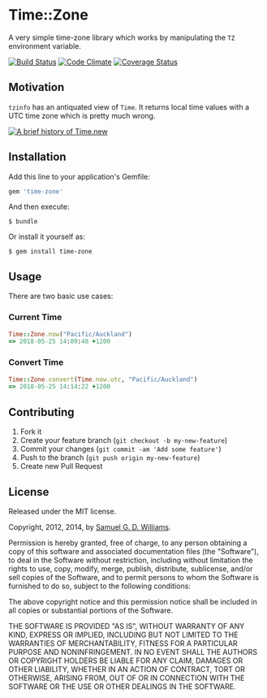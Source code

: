 # Time::Zone

A very simple time-zone library which works by manipulating the `TZ` environment variable.

[![Build Status](https://secure.travis-ci.org/ioquatix/time-zone.svg)](http://travis-ci.org/ioquatix/time-zone)
[![Code Climate](https://codeclimate.com/github/ioquatix/time-zone.svg)](https://codeclimate.com/github/ioquatix/time-zone)
[![Coverage Status](https://coveralls.io/repos/ioquatix/time-zone/badge.svg)](https://coveralls.io/r/ioquatix/time-zone)

## Motivation

`tzinfo` has an antiquated view of `Time`. It returns local time values with a UTC time zone which is pretty much wrong.

[![A brief history of Time.new](https://img.youtube.com/vi/UjdtH5gO_DQ/0.jpg)](https://www.youtube.com/watch?v=UjdtH5gO_DQ)

## Installation

Add this line to your application's Gemfile:

```ruby
gem 'time-zone'
```

And then execute:

	$ bundle

Or install it yourself as:

	$ gem install time-zone

## Usage

There are two basic use cases:

### Current Time

```ruby
Time::Zone.now("Pacific/Auckland")
=> 2018-05-25 14:09:40 +1200
```

### Convert Time

```ruby
Time::Zone.convert(Time.now.utc, "Pacific/Auckland")
=> 2018-05-25 14:14:22 +1200
```

## Contributing

1. Fork it
2. Create your feature branch (`git checkout -b my-new-feature`)
3. Commit your changes (`git commit -am 'Add some feature'`)
4. Push to the branch (`git push origin my-new-feature`)
5. Create new Pull Request

## License

Released under the MIT license.

Copyright, 2012, 2014, by [Samuel G. D. Williams](http://www.codeotaku.com/samuel-williams).

Permission is hereby granted, free of charge, to any person obtaining a copy
of this software and associated documentation files (the "Software"), to deal
in the Software without restriction, including without limitation the rights
to use, copy, modify, merge, publish, distribute, sublicense, and/or sell
copies of the Software, and to permit persons to whom the Software is
furnished to do so, subject to the following conditions:

The above copyright notice and this permission notice shall be included in
all copies or substantial portions of the Software.

THE SOFTWARE IS PROVIDED "AS IS", WITHOUT WARRANTY OF ANY KIND, EXPRESS OR
IMPLIED, INCLUDING BUT NOT LIMITED TO THE WARRANTIES OF MERCHANTABILITY,
FITNESS FOR A PARTICULAR PURPOSE AND NONINFRINGEMENT. IN NO EVENT SHALL THE
AUTHORS OR COPYRIGHT HOLDERS BE LIABLE FOR ANY CLAIM, DAMAGES OR OTHER
LIABILITY, WHETHER IN AN ACTION OF CONTRACT, TORT OR OTHERWISE, ARISING FROM,
OUT OF OR IN CONNECTION WITH THE SOFTWARE OR THE USE OR OTHER DEALINGS IN
THE SOFTWARE.
